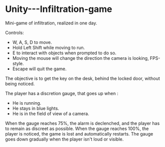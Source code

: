 # Unity---Infiltration-game

Mini-game of infiltration, realized in one day.

Controls:
- W, A, S, D to move.
- Hold Left Shift while moving to run.
- E to interact with objects when prompted to do so.
- Moving the mouse will change the direction the camera is looking, FPS-style.
- Escape will quit the game.

The objective is to get the key on the desk, behind the locked door, without being noticed.

The player has a discretion gauge, that goes up when :
- He is running.
- He stays in blue lights.
- He is in the field of view of a camera.

When the gauge reaches 75%, the alarm is declenched, and the player has to remain as discreet as possible.
When the gauge reaches 100%, the player is noticed, the game is lost and automatically restarts.
The gauge goes down gradually when the player isn't loud or visible.
